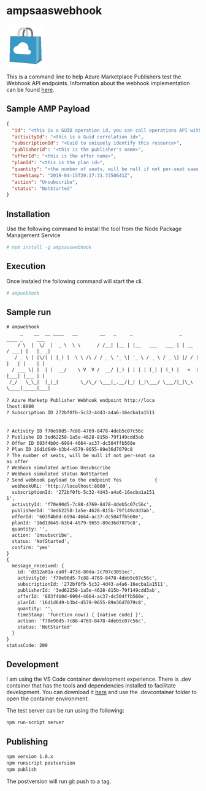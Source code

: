 # ampsaaswebhook

![Azure Marketplace Shopping Bag](./images/amptotebag.jpg)


This is a command line to help Azure Marketplace Publishers test the Webhook API endpoints.  Information about the webhook implementation can be found [here](https://docs.microsoft.com/en-us/azure/marketplace/partner-center-portal/pc-saas-fulfillment-api-v2#implementing-a-webhook-on-the-saas-service).

## Sample AMP Payload

``` json
{
  "id": "<this is a GUID operation id, you can call operations API with this to get status>",
  "activityId": "<this is a Guid correlation id>",
  "subscriptionId": "<Guid to uniquely identify this resource>",
  "publisherId": "<this is the publisher's name>",
  "offerId": "<this is the offer name>",
  "planId": "<this is the plan id>",
  "quantity": "<the number of seats, will be null if not per-seat saas offer>",
  "timeStamp": "2019-04-15T20:17:31.7350641Z",
  "action": "Unsubscribe",
  "status": "NotStarted"  
}
```

## Installation

Use the following command to install the tool from the Node Package Management Service

``` bash
# npm install -g ampsaaswebhook
```

## Execution

Once instaled the following command will start the cli.

``` bash
# ampwebhook
```

## Sample run

```
# ampwebhook
     _    __  __ ____   __        __   _     _                 _       ____ _     ___ 
    / \  |  \/  |  _ \  \ \      / /__| |__ | |__   ___   ___ | | __  / ___| |   |_ _|
   / _ \ | |\/| | |_) |  \ \ /\ / / _ \ '_ \| '_ \ / _ \ / _ \| |/ / | |   | |    | | 
  / ___ \| |  | |  __/    \ V  V /  __/ |_) | | | | (_) | (_) |   <  | |___| |___ | | 
 /_/   \_\_|  |_|_|        \_/\_/ \___|_.__/|_| |_|\___/ \___/|_|\_\  \____|_____|___|
                                                                                      
? Azure Marketp Publisher Webhook endpoint http://loca
lhost:8080
? Subscription ID 272bf0fb-5c32-4d43-a4a6-16ecba1a1511


? Activity ID f70e90d5-7c88-4769-8478-4deb5c07c56c
? Publishe ID 3ed62258-1a5e-4628-815b-79f149cdd3ab
? Offer ID 603f4b0d-6994-4664-ac37-dc504ffb560e
? Plan ID 16d1d649-b3b4-4579-9655-89e36d7079c8
? The number of seats, will be null if not per-seat sa
as offer 
? Webhook simulated action Unsubscribe
? Webhook simulated status NotStarted
? Send webhook payload to the endpoint Yes            {
  webhookURL: 'http://localhost:8080',
  subscriptionId: '272bf0fb-5c32-4d43-a4a6-16ecba1a151
1',
  activityId: 'f70e90d5-7c88-4769-8478-4deb5c07c56c',
  publisherId: '3ed62258-1a5e-4628-815b-79f149cdd3ab',
  offerId: '603f4b0d-6994-4664-ac37-dc504ffb560e',
  planId: '16d1d649-b3b4-4579-9655-89e36d7079c8',
  quantity: '',
  action: 'Unsubscribe',
  status: 'NotStarted',
  confirm: 'yes'
}
{
  message_received: {
    id: 'd312a01a-ea0f-473d-80da-2c707c3051ec',
    activityId: 'f70e90d5-7c88-4769-8478-4deb5c07c56c',
    subscriptionId: '272bf0fb-5c32-4d43-a4a6-16ecba1a1511',
    publisherId: '3ed62258-1a5e-4628-815b-79f149cdd3ab',
    offerId: '603f4b0d-6994-4664-ac37-dc504ffb560e',
    planId: '16d1d649-b3b4-4579-9655-89e36d7079c8',
    quantity: '',
    timeStamp: 'function now() { [native code] }',
    action: 'f70e90d5-7c88-4769-8478-4deb5c07c56c',
    status: 'NotStarted'
  }
}
statusCode: 200
```

## Development

I am using the VS Code container development experience.  There is .dev container that has the tools and dependencies installed to facilitate development.  You can download it [here](https://marketplace.visualstudio.com/items?itemName=ms-vscode-remote.remote-containers) and use the .devcontainer folder to open the container environment.

The test server can be run using the following:

``` bash
npm run-script server
```

## Publishing

``` bash
npm version 1.0.x
npm runscript postversion
npm publish
```

The postversion will run git push to a tag.